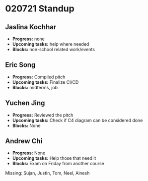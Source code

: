 # 020721 Standup

## Jaslina Kochhar
- **Progress:** none
- **Upcoming tasks:** help where needed
- **Blocks:** non-school related work/events

## Eric Song
- **Progress:** Compiled pitch
- **Upcoming tasks:** Finalize CI/CD
- **Blocks:** midterms, job

## Yuchen Jing
- **Progress:** Reviewed the pitch
- **Upcoming tasks:** Check if C4 diagram can be considered done
- **Blocks:** None

## Andrew Chi
- **Progress:** None
- **Upcoming tasks:** Help those that need it
- **Blocks:** Exam on Friday from another course

Missing: Sujan, Justin, Tom, Neel, Ainesh
